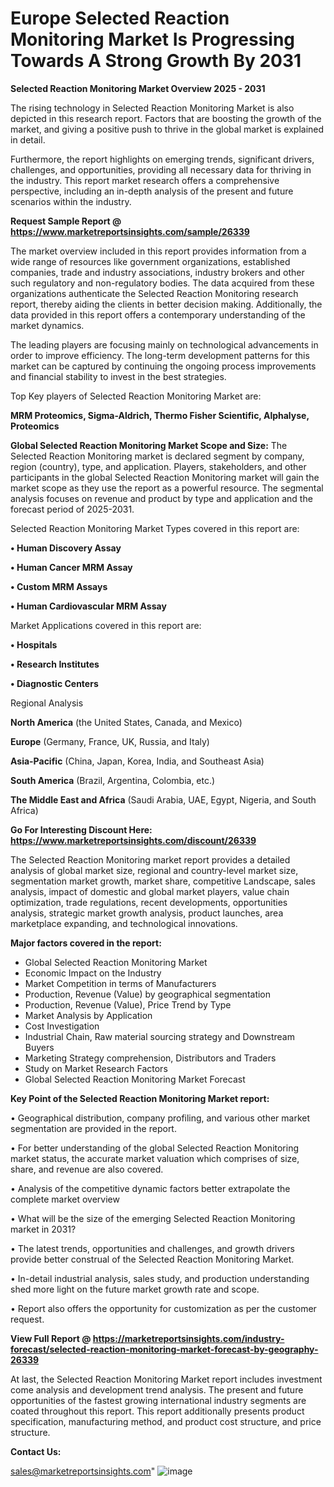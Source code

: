  # Europe Selected Reaction Monitoring Market Is Progressing Towards A Strong Growth By 2031

<Strong> Selected Reaction Monitoring Market Overview 2025 - 2031</strong>

The rising technology in Selected Reaction Monitoring Market is also depicted in this research report. Factors that are boosting the growth of the market, and giving a positive push to thrive in the global market is explained in detail.

Furthermore, the report highlights on emerging trends, significant drivers, challenges, and opportunities, providing all necessary data for thriving in the industry. This report market research offers a comprehensive perspective, including an in-depth analysis of the present and future scenarios within the industry.

<strong>Request Sample Report @ <a href=https://www.marketreportsinsights.com/sample/26339>https://www.marketreportsinsights.com/sample/26339</a></strong>

The market overview included in this report provides information from a wide range of resources like government organizations, established companies, trade and industry associations, industry brokers and other such regulatory and non-regulatory bodies. The data acquired from these organizations authenticate the Selected Reaction Monitoring research report, thereby aiding the clients in better decision making. Additionally, the data provided in this report offers a contemporary understanding of the market dynamics.

The leading players are focusing mainly on technological advancements in order to improve efficiency. The long-term development patterns for this market can be captured by continuing the ongoing process improvements and financial stability to invest in the best strategies.

Top Key players of Selected Reaction Monitoring Market are:

<strong>MRM Proteomics, Sigma-Aldrich, Thermo Fisher Scientific, Alphalyse, Proteomics</strong>

<strong><b>Global Selected Reaction Monitoring Market Scope and Size:</b></strong>
The Selected Reaction Monitoring market is declared segment by company, region (country), type, and application. Players, stakeholders, and other participants in the global Selected Reaction Monitoring market will gain the market scope as they use the report as a powerful resource. The segmental analysis focuses on revenue and product by type and application and the forecast period of 2025-2031.

Selected Reaction Monitoring Market Types covered in this report are:

<strong>• Human Discovery Assay

• Human Cancer MRM Assay

• Custom MRM Assays

• Human Cardiovascular MRM Assay</strong>

Market Applications covered in this report are:

<strong>• Hospitals

• Research Institutes

• Diagnostic Centers</strong> 

Regional Analysis

<strong>North America</strong> (the United States, Canada, and Mexico)

<strong>Europe</strong> (Germany, France, UK, Russia, and Italy)

<strong>Asia-Pacific</strong> (China, Japan, Korea, India, and Southeast Asia)

<strong>South America</strong> (Brazil, Argentina, Colombia, etc.)

<strong>The Middle East and Africa</strong> (Saudi Arabia, UAE, Egypt, Nigeria, and South Africa)

<strong>Go For Interesting Discount Here: <a href=https://www.marketreportsinsights.com/discount/26339>https://www.marketreportsinsights.com/discount/26339</a></strong>

The Selected Reaction Monitoring market report provides a detailed analysis of global market size, regional and country-level market size, segmentation market growth, market share, competitive Landscape, sales analysis, impact of domestic and global market players, value chain optimization, trade regulations, recent developments, opportunities analysis, strategic market growth analysis, product launches, area marketplace expanding, and technological innovations.

<strong><b>Major factors covered in the report:</b></strong>
<ul>
  <li>Global Selected Reaction Monitoring Market </li>
  <li>Economic Impact on the Industry</li>
  <li>Market Competition in terms of Manufacturers</li>
  <li>Production, Revenue (Value) by geographical segmentation</li>
  <li>Production, Revenue (Value), Price Trend by Type</li>
  <li>Market Analysis by Application</li>
  <li>Cost Investigation</li>
  <li>Industrial Chain, Raw material sourcing strategy and Downstream Buyers</li>
  <li>Marketing Strategy comprehension, Distributors and Traders</li>
  <li>Study on Market Research Factors</li>
  <li>Global Selected Reaction Monitoring Market Forecast</li>
</ul>

<strong><b>Key Point of the Selected Reaction Monitoring Market report:</b></strong>

• Geographical distribution, company profiling, and various other market segmentation are provided in the report.

• For better understanding of the global Selected Reaction Monitoring market status, the accurate market valuation which comprises of size, share, and revenue are also covered.

• Analysis of the competitive dynamic factors better extrapolate the complete market overview

• What will be the size of the emerging Selected Reaction Monitoring market in 2031?

• The latest trends, opportunities and challenges, and growth drivers provide better construal of the Selected Reaction Monitoring Market.

• In-detail industrial analysis, sales study, and production understanding shed more light on the future market growth rate and scope.

• Report also offers the opportunity for customization as per the customer request.

<strong><b>View Full Report @ <a href=https://marketreportsinsights.com/industry-forecast/selected-reaction-monitoring-market-forecast-by-geography-26339>https://marketreportsinsights.com/industry-forecast/selected-reaction-monitoring-market-forecast-by-geography-26339</a></b></strong>


At last, the Selected Reaction Monitoring Market report includes investment come analysis and development trend analysis. The present and future opportunities of the fastest growing international industry segments are coated throughout this report. This report additionally presents product specification, manufacturing method, and product cost structure, and price structure.

<strong>Contact Us:</strong>

sales@marketreportsinsights.com"
![image](https://github.com/user-attachments/assets/c78e4448-429e-46f9-9f65-97cbb231cf93)
